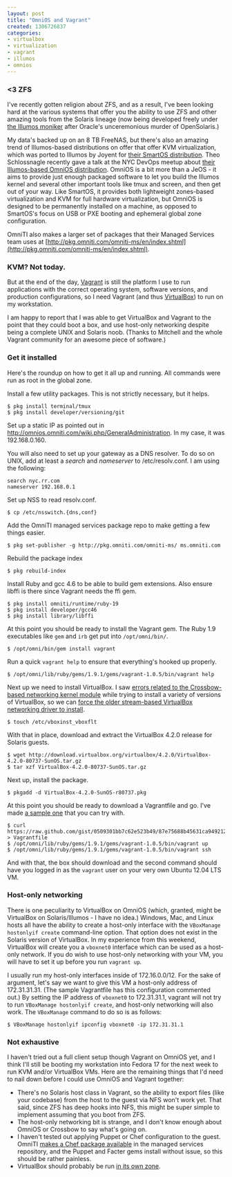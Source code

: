 ```yaml
---
layout: post
title: "OmniOS and Vagrant"
created: 1306726837
categories:
- virtualbox
- virtualization
- vagrant
- illumos
- omnios
---
```


### <3 ZFS

I've recently gotten religion about ZFS, and as a result, I've been looking hard at the various systems that offer you the ability to use ZFS and other amazing tools from the Solaris lineage (now being developed freely under [the Illumos moniker](http://blog.illumos.org/) after Oracle's unceremonious murder of OpenSolaris.)

My data's backed up on an 8 TB FreeNAS, but there's also an amazing trend of Illumos-based distributions on offer that offer KVM virtualization, which was ported to Illumos by Joyent for [their SmartOS distribution](http://smartos.org/). Theo Schlossnagle recently gave a talk at the NYC DevOps meetup about [their Illumos-based OmniOS distribution](http://omnios.omniti.com/). OmniOS is a bit more than a JeOS - it aims to provide just enough packaged software to let you build the Illumos kernel and several other important tools like tmux and screen, and then get out of your way. Like SmartOS, it provides both lightweight zones-based virtualization and KVM for full hardware virtualization, but OmniOS is designed to be permanently installed on a machine, as opposed to SmartOS's focus on USB or PXE booting and ephemeral global zone configuration.

OmniTI also makes a larger set of packages that their Managed Services team uses at [http://pkg.omniti.com/omniti-ms/en/index.shtml](http://pkg.omniti.com/omniti-ms/en/index.shtml).

### KVM? Not today.

But at the end of the day, [Vagrant](http://vagrantup.com/) is still the platform I use to run applications with the correct operating system, software versions, and production configurations, so I need Vagrant (and thus [VirtualBox](https://www.virtualbox.org/)) to run on my workstation.

I am happy to report that I was able to get VirtualBox and Vagrant to the point that they could boot a box, and use host-only networking despite being a complete UNIX and Solaris noob. (Thanks to Mitchell and the whole Vagrant community for an awesome piece of software.)

### Get it installed

Here's the roundup on how to get it all up and running. All commands were run as root in the global zone.

Install a few utility packages. This is not strictly necessary, but it helps.

    $ pkg install terminal/tmux
    $ pkg install developer/versioning/git

Set up a static IP as pointed out in http://omnios.omniti.com/wiki.php/GeneralAdministration. In my case, it was 192.168.0.160.

You will also need to set up your gateway as a DNS resolver. To do so on UNIX, add at least a *search* and *nameserver* to /etc/resolv.conf. I am using the following:

    search nyc.rr.com
    nameserver 192.168.0.1

Set up NSS to read resolv.conf.

    $ cp /etc/nsswitch.{dns,conf}

Add the OmniTI managed services package repo to make getting a few things easier.

    $ pkg set-publisher -g http://pkg.omniti.com/omniti-ms/ ms.omniti.com

Rebuild the package index

    $ pkg rebuild-index

Install Ruby and gcc 4.6 to be able to build gem extensions. Also ensure libffi is there since Vagrant needs the ffi gem.

    $ pkg install omniti/runtime/ruby-19
    $ pkg install developer/gcc46
    $ pkg install library/libffi

At this point you should be ready to install the Vagrant gem. The Ruby 1.9 executables like `gem` and `irb` get put into `/opt/omni/bin/`.

    $ /opt/omni/bin/gem install vagrant

Run a quick `vagrant help` to ensure that everything's hooked up properly.

    $ /opt/omni/lib/ruby/gems/1.9.1/gems/vagrant-1.0.5/bin/vagrant help

Next up we need to install VirtualBox. I saw [errors related to the Crossbow-based networking kernel module](https://gist.github.com/7ddfa72c1d97198532ea) while trying to install a variety of versions of VirtualBox, so we can [force the older stream-based VirtualBox networking driver to install](http://www.virtualbox.org/manual/ch09.html#vboxbowsolaris11).

    $ touch /etc/vboxinst_vboxflt

With that in place, download and extract the VirtualBox 4.2.0 release for Solaris guests.

    $ wget http://download.virtualbox.org/virtualbox/4.2.0/VirtualBox-4.2.0-80737-SunOS.tar.gz
    $ tar xzf VirtualBox-4.2.0-80737-SunOS.tar.gz

Next up, install the package.

    $ pkgadd -d VirtualBox-4.2.0-SunOS-r80737.pkg

At this point you should be ready to download a Vagrantfile and go. I've made [a sample one](https://gist.github.com/0509301bb7c62e523b49) that you can try with.

    $ curl https://raw.github.com/gist/0509301bb7c62e523b49/87e75688b45631ca9492123c5f160d2311e84604/gistfile1.rb > Vagrantfile
    $ /opt/omni/lib/ruby/gems/1.9.1/gems/vagrant-1.0.5/bin/vagrant up
    $ /opt/omni/lib/ruby/gems/1.9.1/gems/vagrant-1.0.5/bin/vagrant ssh

And with that, the box should download and the second command should have you logged in as the `vagrant` user on your very own Ubuntu 12.04 LTS VM.

### Host-only networking

There is one peculiarity to VirtualBox on OmniOS (which, granted, might be VirtualBox on Solaris/Illumos - I have no idea.) Windows, Mac, and Linux hosts all have the ability to create a host-only interface with the `VBoxManage hostonlyif create` command-line option. That option does not exist in the Solaris version of VirtualBox. In my experience from this weekend, VirtualBox will create you a `vboxnet0` interface which can be used as a host-only network. If you do wish to use host-only networking with your VM, you will have to set it up before you run `vagrant up`.

I usually run my host-only interfaces inside of 172.16.0.0/12. For the sake of argument, let's say we want to give this VM a host-only address of 172.31.31.31. (The sample Vagrantfile has this configuration commented out.) By setting the IP address of `vboxnet0` to 172.31.31.1, vagrant will not try to run `VBoxManage hostonlyif create`, and host-only networking will also work. The `VBoxManage` command to do so is as follows:

    $ VBoxManage hostonlyif ipconfig vboxnet0 -ip 172.31.31.1

### Not exhaustive

I haven't tried out a full client setup though Vagrant on OmniOS yet, and I think I'll still be booting my workstation into Fedora 17 for the next week to run KVM and/or VirtualBox VMs. Here are the remaining things that I'd need to nail down before I could use OmniOS and Vagrant together:

- There's no Solaris host class in Vagrant, so the ability to export files (like your codebase) from the host to the guest via NFS won't work yet. That said, since ZFS has deep hooks into NFS, this might be super simple to implement assuming that you boot from ZFS.
- The host-only networking bit is strange, and I don't know enough about OmniOS or Crossbow to say what's going on.
- I haven't tested out applying Puppet or Chef configuration to the guest. OmniTI [makes a Chef package available](http://pkg.omniti.com/omniti-ms/info/0/omniti%2Fsystem%2Fmanagement%2Fchef%400.10.8%2C5.11-0.151002%3A20120501T192332Z) in the managed services repository, and the Puppet and Facter gems install without issue, so this should be rather painless.
- VirtualBox should probably be run [in its own zone](http://www.virtualbox.org/manual/ch02.html#idp11597936).
